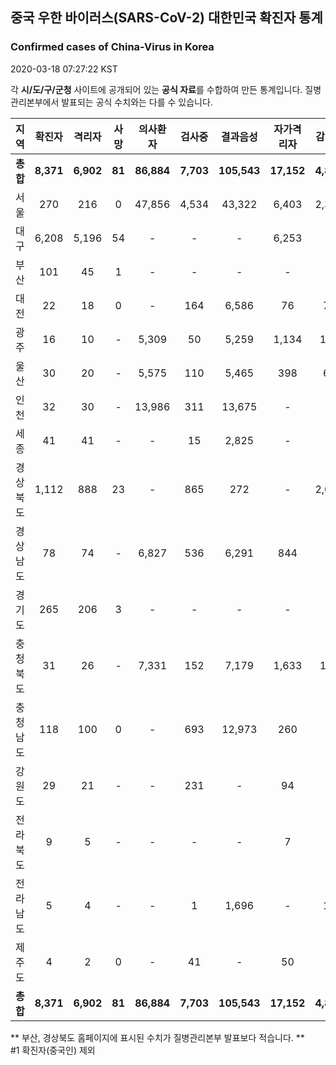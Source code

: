 
## 중국 우한 바이러스(SARS-CoV-2) 대한민국 확진자 통계
### Confirmed cases of China-Virus in Korea
2020-03-18 07:27:22 KST

각 **시/도/구/군청** 사이트에 공개되어 있는 **공식 자료**를 수합하여 만든 통계입니다.
질병관리본부에서 발표되는 공식 수치와는 다를 수 있습니다.


|  지역  | 확진자 |  격리자  |  사망  |  의사환자  |  검사중  |  결과음성  |  자가격리자  |  감시중  |  감시해제  |  퇴원  |
|:------:|:------:|:--------:|:--------:|:----------:|:--------:|:----------------:|:------------:|:--------:|:----------:|:--:|
|**총합**|**8,371**|**6,902**|**81**|**86,884**|**7,703**|**105,543**|**17,152**|**4,828**|**15,124**|**1,388**|
|서울|270|216|0|47,856|4,534|43,322|6,403|2,378|4,025|54|
|대구|6,208|5,196|54|-|-|-|6,253|-|-|958|
|부산|101|45|1|-|-|-|-|-|-|55|
|대전|22|18|0|-|164|6,586|76|76|412|4|
|광주|16|10|-|5,309|50|5,259|1,134|115|1,019|6|
|울산|30|20|-|5,575|110|5,465|398|65|333|10|
|인천|32|30|-|13,986|311|13,675|-|-|-|2|
|세종|41|41|-|-|15|2,825|-|-|-|-|
|경상북도|1,112|888|23|-|865|272|-|2,034|7,644|201|
|경상남도|78|74|-|6,827|536|6,291|844|-|-|4|
|경기도|265|206|3|-|-|-|-|-|-|56|
|충청북도|31|26|-|7,331|152|7,179|1,633|147|1,486|5|
|충청남도|118|100|0|-|693|12,973|260|-|-|18|
|강원도|29|21|-|-|231|-|94|-|-|8|
|전라북도|9|5|-|-|-|-|7|-|-|4|
|전라남도|5|4|-|-|1|1,696|-|13|205|1|
|제주도|4|2|0|-|41|-|50|-|-|2|
|**총합**|**8,371**|**6,902**|**81**|**86,884**|**7,703**|**105,543**|**17,152**|**4,828**|**15,124**|**1,388**|


** 부산, 경상북도 홈페이지에 표시된 수치가 질병관리본부 발표보다 적습니다. **<br>
#1 확진자(중국인) 제외
    